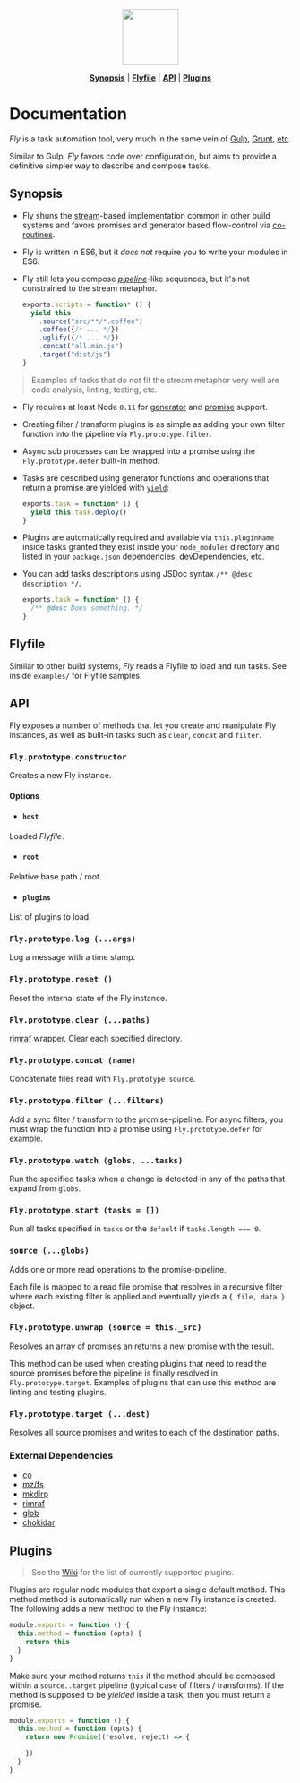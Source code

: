 <div align="center">
  <a href="http://github.com/flyjs/fly">
    <img width=100px  src="https://cloud.githubusercontent.com/assets/8317250/8430194/35c6043a-1f6a-11e5-8cbd-af6cc86baa84.png">
  </a>
</div>


<p align="center">
<b><a href="#synopsis">Synopsis</a></b>
|
<b><a href="#flyfile">Flyfile</a></b>
|
<b><a href="#api">API</a></b>
|
<b><a href="#plugins-1">Plugins</a></b>


# Documentation
_Fly_ is a task automation tool, very much in the same vein of  [Gulp](http://gulpjs.com/), [Grunt](http://gruntjs.com/), [etc](https://gist.github.com/callumacrae/9231589).

Similar to Gulp, _Fly_ favors code over configuration, but aims to provide a definitive simpler way to describe and compose tasks.

## Synopsis

* Fly shuns the [stream](https://nodejs.org/api/stream.html)-based implementation common in other build systems and favors promises and generator based flow-control via [co-routines](https://github.com/tj/co).

* Fly is written in ES6, but it _does not_ require you to write your modules in ES6.

* Fly still lets you compose [_pipeline_](https://www.google.com/search?q=pipeline+code&espv=2&biw=1186&bih=705&source=lnms&tbm=isch&sa=X&ei=L7-SVde6JqPpmQXHyrLIBg&ved=0CAcQ_AUoAg&dpr=2#tbm=isch&q=pipeline+build+system&imgrc=923J2oOnaU_VXM%3A)-like sequences, but it's not constrained to the stream metaphor.

  ```js
  exports.scripts = function* () {
    yield this
      .source("src/**/*.coffee")
      .coffee({/* ... */})
      .uglify({/* ... */})
      .concat("all.min.js")
      .target("dist/js")
  }
  ```
> Examples of tasks that do not fit the stream metaphor very well are code analysis, linting, testing, etc.

* Fly requires at least Node `0.11` for [generator](https://developer.mozilla.org/en-US/docs/Web/JavaScript/Reference/Statements/function*) and [promise](https://developer.mozilla.org/en-US/docs/Web/JavaScript/Reference/Global_Objects/Promise) support.

+ Creating filter / transform plugins is as simple as adding your own filter function into the pipeline via `Fly.prototype.filter`.

+ Async sub processes can be wrapped into a promise using the  `Fly.prototype.defer` built-in method.

+ Tasks are described using generator functions and operations that return a promise are yielded with [`yield`](https://developer.mozilla.org/en-US/docs/Web/JavaScript/Reference/Operators/yield):

  ```js
  exports.task = function* () {
    yield this.task.deploy()
  }
  ```

+ Plugins are automatically required and available via `this.pluginName` inside tasks granted they exist inside your `node_modules` directory and listed in your `package.json` dependencies, devDependencies, etc.

+ You can add tasks descriptions using JSDoc syntax `/** @desc description */`.

  ```js
  exports.task = function* () {
    /** @desc Does something. */
  }
  ```

## Flyfile

Similar to other build systems, _Fly_ reads a Flyfile to load and run tasks. See inside `examples/` for Flyfile samples.

## API

Fly exposes a number of methods that let you create and manipulate Fly instances, as well as built-in tasks such as `clear`, `concat` and `filter`.

### `Fly.prototype.constructor`
Creates a new Fly instance.

#### Options

* #### `host`
Loaded _Flyfile_.

* #### `root`
Relative base path / root.

* #### `plugins`
List of plugins to load.

### `Fly.prototype.log (...args)`
Log a message with a time stamp.

### `Fly.prototype.reset ()`
Reset the internal state of the Fly instance.

### `Fly.prototype.clear (...paths)`
[rimraf](https://github.com/isaacs/rimraf) wrapper. Clear each specified directory.

### `Fly.prototype.concat (name)`
Concatenate files read with `Fly.prototype.source`.

### `Fly.prototype.filter (...filters)`
Add a sync filter / transform to the promise-pipeline. For async filters, you must wrap the function into a promise using `Fly.prototype.defer` for example.

### `Fly.prototype.watch (globs, ...tasks)`

Run the specified tasks when a change is detected in any of the paths that expand from `globs`.

### `Fly.prototype.start (tasks = [])`

Run all tasks specified in `tasks` or the `default` if `tasks.length === 0`.

### `source (...globs)`
Adds one or more read operations to the promise-pipeline.

Each file is mapped to a read file promise that resolves in a recursive
filter where each existing filter is applied and eventually yields a `{ file, data }` object.

### `Fly.prototype.unwrap (source = this._src)`
Resolves an array of promises an returns a new promise with the result.

This method can be used when creating plugins that need to read the source promises before the pipeline is finally resolved in `Fly.prototype.target`. Examples of plugins that can use this method are linting and testing plugins.

### `Fly.prototype.target (...dest)`

Resolves all source promises and writes to each of the destination paths.

### External Dependencies

* [co](https://github.com/tj/co)
* [mz/fs](https://github.com/normalize/mz)
* [mkdirp](https://github.com/substack/node-mkdirp)
* [rimraf](https://github.com/isaacs/rimraf)
* [glob](https://github.com/isaacs/node-glob)
* [chokidar](https://github.com/paulmillr/chokidar)

## Plugins

> See the [Wiki](https://github.com/flyjs/fly/wiki) for the list of currently supported plugins.

Plugins are regular node modules that export a single default method. This method method is automatically run when a new Fly instance is created. The following adds a new method to the Fly instance:

```js
module.exports = function () {
  this.method = function (opts) {
    return this
  }
}
```

Make sure your method returns `this` if the method should be composed within a `source..target` pipeline (typical case of filters / transforms). If the method is supposed to be _yielded_ inside a task, then you must return a promise.

```js
module.exports = function () {
  this.method = function (opts) {
    return new Promise((resolve, reject) => {

    })
  }
}
```
